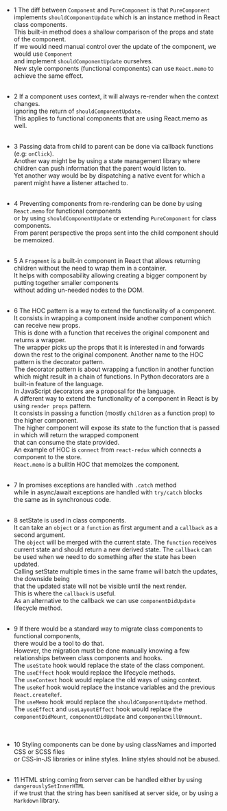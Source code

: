  - 1 The diff between `Component` and `PureComponent` is that `PureComponent`  
   implements `shouldComponentUpdate` which is an instance method in React class components.  
   This built-in method does a shallow comparison of the props and state of the component.  
   If we would need manual control over the update of the component, we would use `Component`  
   and implement `shouldComponentUpdate` ourselves.  
   New style components (functional components) can use `React.memo` to achieve the same effect.
   <br /><br />

 - 2 If a component uses context, it will always re-render when the context changes.  
   ignoring the return of `shouldComponentUpdate`.  
   This applies to functional components that are using React.memo as well.
   <br /><br />

 - 3 Passing data from child to parent can be done via callback functions (e.g: `onClick`).  
   Another way might be by using a state management library where children can push information that the parent would listen to.  
   Yet another way would be by dispatching a native event for which a parent might have a listener attached to.
   <br /><br />


- 4 Preventing components from re-rendering can be done by using `React.memo` for functional components  
  or by using `shouldComponentUpdate` or extending `PureComponent` for class components.  
  From parent perspective the props sent into the child component should be memoized.
  <br /><br />


- 5 A `Fragment` is a built-in component in React that allows returning children without the need to wrap them in a container.  
   It helps with composability allowing creating a bigger component by putting together smaller components  
   without adding un-needed nodes to the DOM.
   <br /><br />


- 6 The HOC pattern is a way to extend the functionality of a component.  
  It consists in wrapping a component inside another component which can receive new props.  
  This is done with a function that receives the original component and returns a wrapper.  
  The wrapper picks up the props that it is interested in and forwards down the rest to the original component.
  Another name to the HOC pattern is the decorator pattern.  
  The decorator pattern is about wrapping a function in another function which might result in a chain of functions.
  In Python decorators are a built-in feature of the language.  
  In JavaScript decorators are a proposal for the language.  
  A different way to extend the functionality of a component in React is by using `render props` pattern.  
  It consists in passing a function (mostly `children` as a function prop) to the higher component.  
  The higher component will expose its state to the function that is passed in which will return the wrapped component  
  that can consume the state provided.  
  An example of HOC is `connect` from `react-redux` which connects a component to the store.  
  `React.memo` is a builtin HOC that memoizes the component.
  <br /><br />

- 7 In promises exceptions are handled with `.catch` method  
  while in async/await exceptions are handled with `try/catch` blocks  
  the same as in synchronous code.
  <br /><br />

- 8 setState is used in class components.  
  It can take an `object` or a `function` as first argument and a `callback` as a second argument.  
  The `object` will be merged with the current state.
  The `function` receives current state and should return a new derived state.
  The `callback` can be used when we need to do something after the state has been updated.  
  Calling setState multiple times in the same frame will batch the updates, the downside being  
  that the updated state will not be visible until the next render.  
  This is where the `callback` is useful.  
  As an alternative to the callback we can use `componentDidUpdate` lifecycle method.
  <br /><br />

- 9 If there would be a standard way to migrate class components to functional components,  
  there would be a tool to do that.   
  However, the migration must be done manually knowing a few relationships between class components and hooks.  
  The `useState` hook would replace the state of the class component.  
  The `useEffect` hook would replace the lifecycle methods.  
  The `useContext` hook would replace the old ways of using context.  
  The `useRef` hook would replace the instance variables and the previous `React.createRef`.  
  The `useMemo` hook would replace the `shouldComponentUpdate` method.  
  The `useEffect` and `useLayoutEffect` hook would replace the `componentDidMount`, `componentDidUpdate` and `componentWillUnmount`.    
  <br /><br />

- 10 Styling components can be done by using classNames and imported CSS or SCSS files  
  or CSS-in-JS libraries or inline styles.
  Inline styles should not be abused.
  <br /><br />

- 11 HTML string coming from server can be handled either by using `dangerouslySetInnerHTML`  
  if we trust that the string has been sanitised at server side, or by using a `Markdown` library.
  <br /><br />
